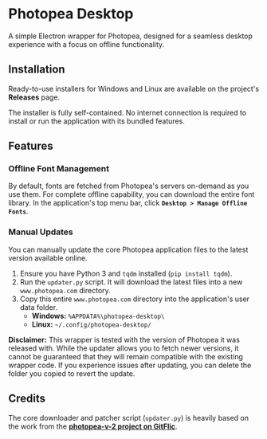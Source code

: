 # Photopea Desktop

A simple Electron wrapper for Photopea, designed for a seamless desktop experience with a focus on offline functionality.

## Installation

Ready-to-use installers for Windows and Linux are available on the project's **Releases** page.

The installer is fully self-contained. No internet connection is required to install or run the application with its bundled features.

## Features

### Offline Font Management

By default, fonts are fetched from Photopea's servers on-demand as you use them. For complete offline capability, you can download the entire font library. In the application's top menu bar, click **`Desktop > Manage Offline Fonts`**.

### Manual Updates

You can manually update the core Photopea application files to the latest version available online.

1.  Ensure you have Python 3 and `tqdm` installed (`pip install tqdm`).
2.  Run the `updater.py` script. It will download the latest files into a new `www.photopea.com` directory.
3.  Copy this entire `www.photopea.com` directory into the application's user data folder.
    *   **Windows:** `%APPDATA%\photopea-desktop\`
    *   **Linux:** `~/.config/photopea-desktop/`

**Disclaimer:** This wrapper is tested with the version of Photopea it was released with. While the updater allows you to fetch newer versions, it cannot be guaranteed that they will remain compatible with the existing wrapper code. If you experience issues after updating, you can delete the folder you copied to revert the update.

## Credits

The core downloader and patcher script (`updater.py`) is heavily based on the work from the **[photopea-v-2 project on GitFlic](https://gitflic.ru/project/photopea-v2/photopea-v-2/)**.